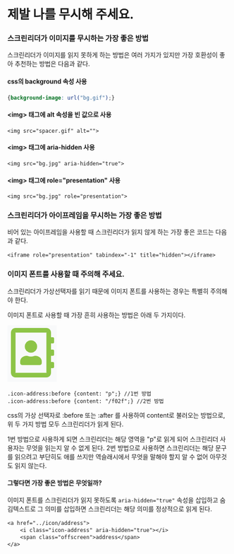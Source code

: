 # 제발 나를 무시해 주세요.

### 스크린리더가 이미지를 무시하는 가장 좋은 방법

스크린리더가 이미지를 읽지 못하게 하는 방법은 여러 가지가 있지만 가장 호환성이 좋아 추천하는 방법은 다음과 같다.

#### css의 background 속성 사용

```css
{background-image: url("bg.gif");}
```

#### &lt;img&gt; 태그에 alt 속성을 빈 값으로 사용

```markup
<img src="spacer.gif" alt="">
```

#### &lt;img&gt; 태그에 aria-hidden 사용

```markup
<img src="bg.jpg" aria-hidden="true">
```

#### &lt;img&gt; 태그에 role="presentation" 사용

```markup
<img src="bg.jpg" role="presentation">
```

### 스크린리더가 아이프레임을 무시하는 가장 좋은 방법

비어 있는 아이프레임을 사용할 때 스크린리더가 읽지 않게 하는 가장 좋은 코드는 다음과 같다.

```markup
<iframe role="presentation" tabindex="-1" title="hidden"></iframe>
```

### 이미지 폰트를 사용할 때 주의해 주세요.

스크린리더가 가상선택자를 읽기 때문에 이미지 폰트를 사용하는 경우는 특별히 주의해야 한다.

이미지 폰트로 사용할 때 가장 흔히 사용하는 방법은 아래 두 가지이다.

![address &#xC544;&#xC774;&#xCF58;](../../.gitbook/assets/image%20%2861%29.png)

```markup
.icon-address:before {content: "p";} //1번 방법
.icon-address:before {content: "/f02f";} //2번 방법
```

css의 가상 선택자로 :before 또는 :after 를 사용하여 content로 불러오는 방법으로, 위  두 가지 방법 모두 스크린리더가 읽게 된다. 

1번 방법으로 사용하게 되면 스크린리더는 해당 영역을 "p"로 읽게 되어 스크린리더 사용자는 무엇을 읽는지 알 수 없게 된다. 2번 방법으로 사용하면 스크린리더는 해당 문구를 읽으려고 부단히도 애를 쓰지만 역슬래시에서 무엇을 말해야 할지 알 수 없어 아무것도 읽지 않는다.

#### 그렇다면 가장 좋은 방법은 무엇일까?

이미지 폰트를 스크린리더가 읽지 못하도록 `aria-hidden="true"` 속성을 삽입하고 숨김텍스트로 그 의미를 삽입하면 스크린리더는 해당 의미를 정상적으로 읽게 된다.

```markup
<a href="../icon/address">
    <i class="icon-address" aria-hidden="true"></i>
    <span class="offscreen">address</span>
</a>
```

